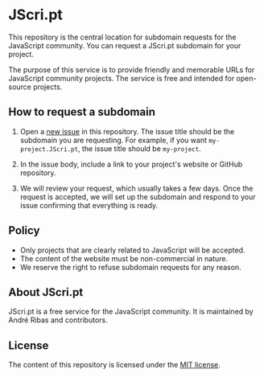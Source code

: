 # JScri.pt

This repository is the central location for subdomain requests for the JavaScript community. You can request a JScri.pt subdomain for your project.

The purpose of this service is to provide friendly and memorable URLs for JavaScript community projects. The service is free and intended for open-source projects.

## How to request a subdomain

1. Open a [new issue](https://github.com/jscri-pt/JScri.pt/issues/new) in this repository. The issue title should be the subdomain you are requesting. For example, if you want `my-project.JScri.pt`, the issue title should be `my-project`.

2. In the issue body, include a link to your project's website or GitHub repository.

3. We will review your request, which usually takes a few days. Once the request is accepted, we will set up the subdomain and respond to your issue confirming that everything is ready.

## Policy

- Only projects that are clearly related to JavaScript will be accepted.
- The content of the website must be non-commercial in nature.
- We reserve the right to refuse subdomain requests for any reason.

## About JScri.pt

JScri.pt is a free service for the JavaScript community. It is maintained by André Ribas and contributors.

## License

The content of this repository is licensed under the [MIT license](LICENSE).
